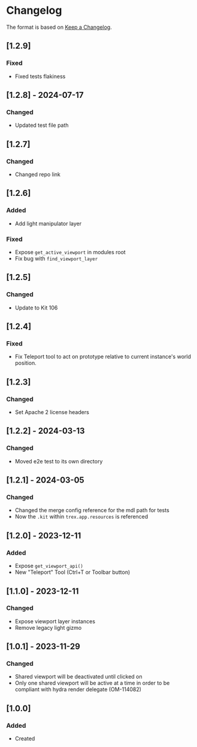 # Changelog
The format is based on [Keep a Changelog](https://keepachangelog.com/en/1.0.0/).

## [1.2.9]
### Fixed
- Fixed tests flakiness

## [1.2.8] - 2024-07-17
### Changed
- Updated test file path

## [1.2.7]
### Changed
- Changed repo link

## [1.2.6]
### Added
- Add light manipulator layer

### Fixed
- Expose `get_active_viewport` in modules root
- Fix bug with `find_viewport_layer`

## [1.2.5]
### Changed
- Update to Kit 106

## [1.2.4]
### Fixed
- Fix Teleport tool to act on prototype relative to current instance's world position.

## [1.2.3]
### Changed
- Set Apache 2 license headers

## [1.2.2] - 2024-03-13
### Changed
- Moved e2e test to its own directory

## [1.2.1] - 2024-03-05
### Changed
- Changed the merge config reference for the mdl path for tests
- Now the `.kit` within `trex.app.resources` is referenced

## [1.2.0] - 2023-12-11
### Added
- Expose `get_viewport_api()`
- New "Teleport" Tool (Ctrl+T or Toolbar button)

## [1.1.0] - 2023-12-11
### Changed
- Expose viewport layer instances
- Remove legacy light gizmo

## [1.0.1] - 2023-11-29
### Changed
- Shared viewport will be deactivated until clicked on
- Only one shared viewport will be active at a time in order to be compliant with hydra render delegate (OM-114082)

## [1.0.0]
### Added
- Created
